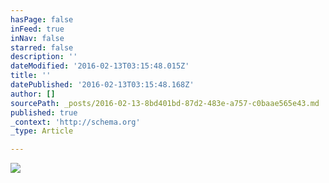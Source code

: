 ```yaml
---
hasPage: false
inFeed: true
inNav: false
starred: false
description: ''
dateModified: '2016-02-13T03:15:48.015Z'
title: ''
datePublished: '2016-02-13T03:15:48.168Z'
author: []
sourcePath: _posts/2016-02-13-8bd401bd-87d2-483e-a757-c0baae565e43.md
published: true
_context: 'http://schema.org'
_type: Article

---
```

![](https://the-grid-user-content.s3-us-west-2.amazonaws.com/bd3d3c8f-6e84-4d75-aea6-16485d69d936.jpg)